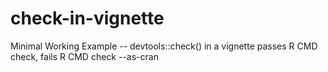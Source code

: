 # check-in-vignette
Minimal Working Example -- devtools::check() in a vignette passes R CMD check, fails R CMD check --as-cran
